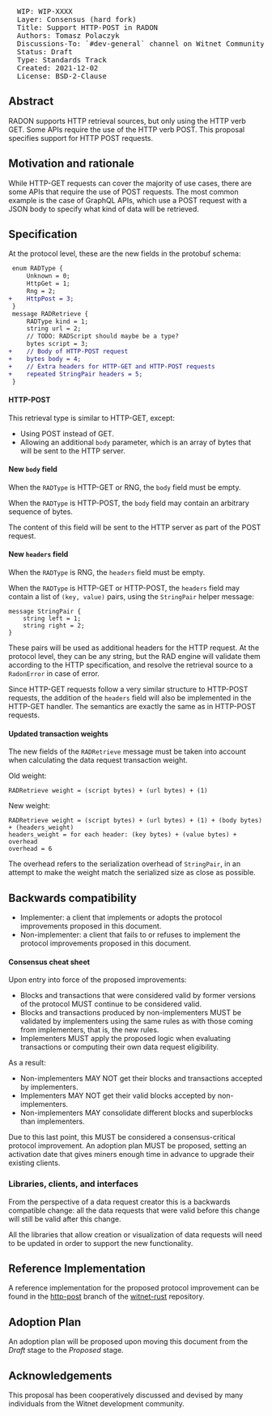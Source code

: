 <pre>
  WIP: WIP-XXXX
  Layer: Consensus (hard fork)
  Title: Support HTTP-POST in RADON
  Authors: Tomasz Polaczyk <tomasz@witnet.foundation>
  Discussions-To: `#dev-general` channel on Witnet Community's Discord server
  Status: Draft
  Type: Standards Track
  Created: 2021-12-02
  License: BSD-2-Clause
</pre>


## Abstract

RADON supports HTTP retrieval sources, but only using the HTTP verb GET. Some APIs require the use of the HTTP verb POST. This proposal specifies support for HTTP POST requests.

## Motivation and rationale

While HTTP-GET requests can cover the majority of use cases, there are some APIs that require the use of POST requests. The most common example is the case of GraphQL APIs, which use a POST request with a JSON body to specify what kind of data will be retrieved.

## Specification

At the protocol level, these are the new fields in the protobuf schema:

```diff
 enum RADType {
     Unknown = 0;
     HttpGet = 1;
     Rng = 2;
+    HttpPost = 3;
 }
 message RADRetrieve {
     RADType kind = 1;
     string url = 2;
     // TODO: RADScript should maybe be a type?
     bytes script = 3;
+    // Body of HTTP-POST request
+    bytes body = 4;
+    // Extra headers for HTTP-GET and HTTP-POST requests
+    repeated StringPair headers = 5;
 }
```

#### HTTP-POST

This retrieval type is similar to HTTP-GET, except:

* Using POST instead of GET.
* Allowing an additional `body` parameter, which is an array of bytes that will be sent to the HTTP server.

#### New `body` field

When the `RADType` is HTTP-GET or RNG, the `body` field must be empty.

When the `RADType` is HTTP-POST, the `body` field may contain an arbitrary sequence of bytes.

The content of this field will be sent to the HTTP server as part of the POST request.

#### New `headers` field

When the `RADType` is RNG, the `headers` field must be empty.

When the `RADType` is HTTP-GET or HTTP-POST, the `headers` field may contain a list of `(key, value)` pairs, using the `StringPair` helper message:

```
message StringPair {
    string left = 1;
    string right = 2;
}
```

These pairs will be used as additional headers for the HTTP request. At the protocol level, they can be any string, but the RAD engine will validate them according to the HTTP specification, and resolve the retrieval source to a `RadonError` in case of error.

Since HTTP-GET requests follow a very similar structure to HTTP-POST requests, the addition of the `headers` field will also be implemented in the HTTP-GET handler. The semantics are exactly the same as in HTTP-POST requests.

#### Updated transaction weights

The new fields of the `RADRetrieve` message must be taken into account when calculating the data request transaction weight.

Old weight:

```
RADRetrieve weight = (script bytes) + (url bytes) + (1)
```

New weight:

```
RADRetrieve weight = (script bytes) + (url bytes) + (1) + (body bytes) + (headers_weight)
headers_weight = for each header: (key bytes) + (value bytes) + overhead
overhead = 6
```

The overhead refers to the serialization overhead of `StringPair`, in an attempt to make the weight match the serialized size as close as possible.

## Backwards compatibility

- Implementer: a client that implements or adopts the protocol improvements proposed in this document.
- Non-implementer: a client that fails to or refuses to implement the protocol improvements proposed in this document.


#### Consensus cheat sheet

Upon entry into force of the proposed improvements:

- Blocks and transactions that were considered valid by former versions of the protocol MUST continue to be considered valid.
- Blocks and transactions produced by non-implementers MUST be validated by implementers using the same rules as with those coming from implementers, that is, the new rules.
- Implementers MUST apply the proposed logic when evaluating transactions or computing their own data request eligibility.

As a result:

- Non-implementers MAY NOT get their blocks and transactions accepted by implementers.
- Implementers MAY NOT get their valid blocks accepted by non-implementers.
- Non-implementers MAY consolidate different blocks and superblocks than implementers.

Due to this last point, this MUST be considered a consensus-critical protocol improvement. An adoption plan MUST be proposed, setting an activation date that gives miners enough time in advance to upgrade their existing clients.


### Libraries, clients, and interfaces

From the perspective of a data request creator this is a backwards compatible change: all the data requests that were valid before this change will still be valid after this change.

All the libraries that allow creation or visualization of data requests will need to be updated in order to support the new functionality.

## Reference Implementation

A reference implementation for the proposed protocol improvement can be found in the [http-post](https://github.com/tmpolaczyk/witnet-rust/commits/http-post) branch of the [witnet-rust] repository.


## Adoption Plan

An adoption plan will be proposed upon moving this document from the _Draft_ stage to the _Proposed_ stage.


## Acknowledgements

This proposal has been cooperatively discussed and devised by many individuals from the Witnet development community.

[witnet-rust]: https://github.com/witnet/witnet-rust/
